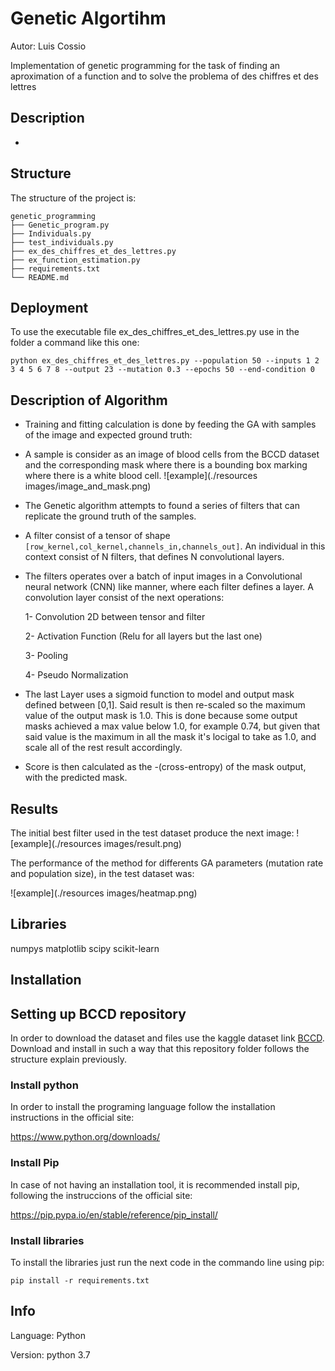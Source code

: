 # Genetic Algortihm
Autor: Luis Cossio

Implementation of genetic programming for the task of finding an aproximation of a function and to solve the problema of des chiffres et des lettres


## Description
- 

## Structure
The structure of the project is:
  ```
  genetic_programming
  ├── Genetic_program.py
  ├── Individuals.py
  ├── test_individuals.py
  ├── ex_des_chiffres_et_des_lettres.py
  ├── ex_function_estimation.py
  ├── requirements.txt
  └── README.md
  ```

## Deployment
To use the executable file ex_des_chiffres_et_des_lettres.py use in the folder a command like this one:
```
python ex_des_chiffres_et_des_lettres.py --population 50 --inputs 1 2 3 4 5 6 7 8 --output 23 --mutation 0.3 --epochs 50 --end-condition 0
```


## Description of Algorithm
*   Training and fitting calculation is done by feeding the GA with samples of the image and expected ground truth:

  
*   A sample is consider as an image of blood cells from the BCCD dataset and the corresponding mask where there is a bounding box marking where there is a white blood cell. 
  ![example](./resources images/image_and_mask.png)

*   The Genetic algorithm attempts to found a series of filters that can replicate the ground truth of the samples. 

*   A filter consist of a tensor of shape ``[row_kernel,col_kernel,channels_in,channels_out]``. An individual in this context consist of N filters, that defines N convolutional layers.  

*   The filters operates over a batch of input images in a Convolutional neural network (CNN) like manner, where each filter defines a layer. A convolution layer consist of the next operations:
    
    1- Convolution 2D between tensor and filter 
    
    2- Activation Function (Relu for all layers but the last one)
    
    3- Pooling 
    
    4- Pseudo Normalization
    
*   The last Layer uses a sigmoid function to model and output mask defined between [0,1]. Said result is then re-scaled so the maximum value of the output mask is 1.0. This is done because some output masks achieved a max value below 1.0, for example 0.74, but given that said value is the maximum in all the mask it's locigal to take as 1.0, and scale all of the rest result accordingly.    
     
*   Score is then calculated as the -(cross-entropy) of the mask output, with the predicted mask.  
    
## Results 
The initial best filter used in the test dataset produce the next image:
  ![example](./resources images/result.png)


The performance of the method for differents GA parameters (mutation rate and population size), in the test dataset was:

  ![example](./resources images/heatmap.png)
## Libraries
numpys matplotlib scipy scikit-learn


## Installation
## Setting up BCCD repository
In order to download the dataset and files use the kaggle dataset link [BCCD](https://www.kaggle.com/surajiiitm/bccd-dataset). 
Download and install in such a way that this repository folder follows the structure explain previously. 
 
### Install python
In order to install the programing language follow the installation instructions in the official site:

https://www.python.org/downloads/ 

### Install Pip
In case of not having an installation tool, it is recommended install pip, following the instruccions of the official site:

https://pip.pypa.io/en/stable/reference/pip_install/

### Install libraries
To install the libraries just run the next code in the commando line using pip:
```
pip install -r requirements.txt
```

## Info
Language: Python
 
Version: python 3.7